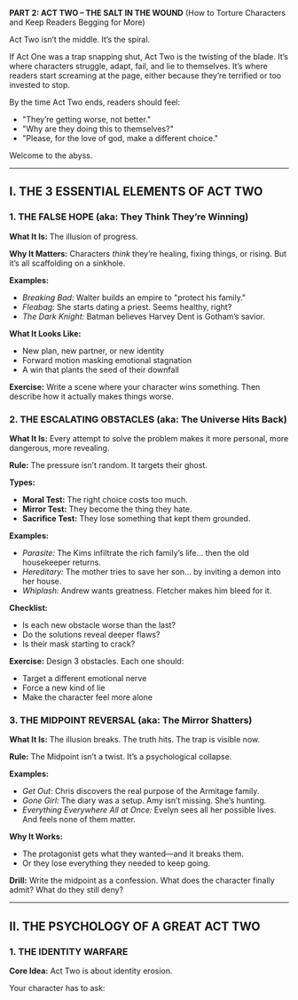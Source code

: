 **PART 2: ACT TWO – THE SALT IN THE WOUND**
(How to Torture Characters and Keep Readers Begging for More)

Act Two isn’t the middle. It’s the spiral.

If Act One was a trap snapping shut, Act Two is the twisting of the blade. It’s where characters struggle, adapt, fail, and lie to themselves. It’s where readers start screaming at the page, either because they’re terrified or too invested to stop.

By the time Act Two ends, readers should feel:

* "They’re getting worse, not better."
* "Why are they doing this to themselves?"
* "Please, for the love of god, make a different choice."

Welcome to the abyss.

---

## I. THE 3 ESSENTIAL ELEMENTS OF ACT TWO

### 1. THE FALSE HOPE (aka: They Think They’re Winning)

**What It Is:** The illusion of progress.

**Why It Matters:** Characters *think* they’re healing, fixing things, or rising. But it’s all scaffolding on a sinkhole.

**Examples:**

* *Breaking Bad:* Walter builds an empire to "protect his family."
* *Fleabag:* She starts dating a priest. Seems healthy, right?
* *The Dark Knight:* Batman believes Harvey Dent is Gotham’s savior.

**What It Looks Like:**

* New plan, new partner, or new identity
* Forward motion masking emotional stagnation
* A win that plants the seed of their downfall

**Exercise:**
Write a scene where your character wins something. Then describe how it actually makes things worse.

### 2. THE ESCALATING OBSTACLES (aka: The Universe Hits Back)

**What It Is:** Every attempt to solve the problem makes it more personal, more dangerous, more revealing.

**Rule:** The pressure isn’t random. It targets their ghost.

**Types:**

* **Moral Test:** The right choice costs too much.
* **Mirror Test:** They become the thing they hate.
* **Sacrifice Test:** They lose something that kept them grounded.

**Examples:**

* *Parasite:* The Kims infiltrate the rich family’s life... then the old housekeeper returns.
* *Hereditary:* The mother tries to save her son... by inviting a demon into her house.
* *Whiplash:* Andrew wants greatness. Fletcher makes him bleed for it.

**Checklist:**

* Is each new obstacle worse than the last?
* Do the solutions reveal deeper flaws?
* Is their mask starting to crack?

**Exercise:**
Design 3 obstacles. Each one should:

* Target a different emotional nerve
* Force a new kind of lie
* Make the character feel more alone

### 3. THE MIDPOINT REVERSAL (aka: The Mirror Shatters)

**What It Is:** The illusion breaks. The truth hits. The trap is visible now.

**Rule:** The Midpoint isn’t a twist. It’s a psychological collapse.

**Examples:**

* *Get Out:* Chris discovers the real purpose of the Armitage family.
* *Gone Girl:* The diary was a setup. Amy isn’t missing. She’s hunting.
* *Everything Everywhere All at Once:* Evelyn sees all her possible lives. And feels none of them matter.

**Why It Works:**

* The protagonist gets what they wanted—and it breaks them.
* Or they lose everything they needed to keep going.

**Drill:**
Write the midpoint as a confession. What does the character finally admit? What do they still deny?

---

## II. THE PSYCHOLOGY OF A GREAT ACT TWO

### 1. THE IDENTITY WARFARE

**Core Idea:** Act Two is about identity erosion.

Your character has to ask:
